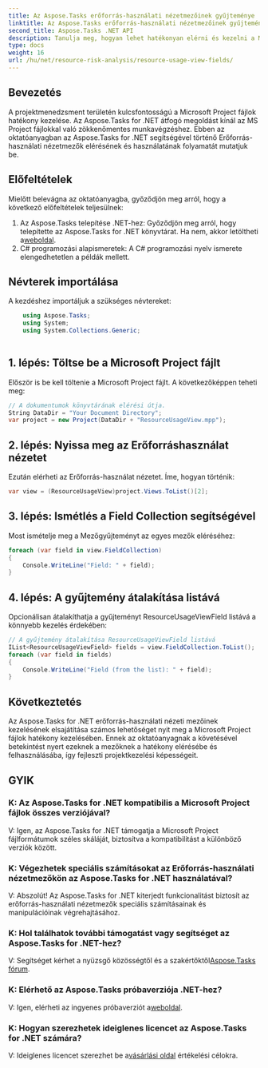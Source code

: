```yaml
---
title: Az Aspose.Tasks erőforrás-használati nézetmezőinek gyűjteménye
linktitle: Az Aspose.Tasks erőforrás-használati nézetmezőinek gyűjteménye
second_title: Aspose.Tasks .NET API
description: Tanulja meg, hogyan lehet hatékonyan elérni és kezelni a Microsoft Project-fájlok erőforráshasználati nézetmezőit az Aspose.Tasks for .NET segítségével.
type: docs
weight: 16
url: /hu/net/resource-risk-analysis/resource-usage-view-fields/
---
```

## Bevezetés
A projektmenedzsment területén kulcsfontosságú a Microsoft Project fájlok hatékony kezelése. Az Aspose.Tasks for .NET átfogó megoldást kínál az MS Project fájlokkal való zökkenőmentes munkavégzéshez. Ebben az oktatóanyagban az Aspose.Tasks for .NET segítségével történő Erőforrás-használati nézetmezők elérésének és használatának folyamatát mutatjuk be.
## Előfeltételek
Mielőtt belevágna az oktatóanyagba, győződjön meg arról, hogy a következő előfeltételek teljesülnek:
1.  Az Aspose.Tasks telepítése .NET-hez: Győződjön meg arról, hogy telepítette az Aspose.Tasks for .NET könyvtárat. Ha nem, akkor letöltheti a[weboldal](https://releases.aspose.com/tasks/net/).
2. C# programozási alapismeretek: A C# programozási nyelv ismerete elengedhetetlen a példák mellett.

## Névterek importálása
A kezdéshez importáljuk a szükséges névtereket:
```csharp
    using Aspose.Tasks;
    using System;
    using System.Collections.Generic;
    
```

## 1. lépés: Töltse be a Microsoft Project fájlt
Először is be kell töltenie a Microsoft Project fájlt. A következőképpen teheti meg:
```csharp
// A dokumentumok könyvtárának elérési útja.
String DataDir = "Your Document Directory";
var project = new Project(DataDir + "ResourceUsageView.mpp");
```
## 2. lépés: Nyissa meg az Erőforráshasználat nézetet
Ezután elérheti az Erőforrás-használat nézetet. Íme, hogyan történik:
```csharp
var view = (ResourceUsageView)project.Views.ToList()[2];
```
## 3. lépés: Ismétlés a Field Collection segítségével
Most ismételje meg a Mezőgyűjteményt az egyes mezők eléréséhez:
```csharp
foreach (var field in view.FieldCollection)
{
    Console.WriteLine("Field: " + field);
}
```
## 4. lépés: A gyűjtemény átalakítása listává
Opcionálisan átalakíthatja a gyűjteményt ResourceUsageViewField listává a könnyebb kezelés érdekében:
```csharp
// A gyűjtemény átalakítása ResourceUsageViewField listává
IList<ResourceUsageViewField> fields = view.FieldCollection.ToList();
foreach (var field in fields)
{
    Console.WriteLine("Field (from the list): " + field);
}
```

## Következtetés
Az Aspose.Tasks for .NET erőforrás-használati nézeti mezőinek kezelésének elsajátítása számos lehetőséget nyit meg a Microsoft Project fájlok hatékony kezelésében. Ennek az oktatóanyagnak a követésével betekintést nyert ezeknek a mezőknek a hatékony elérésébe és felhasználásába, így fejleszti projektkezelési képességeit.
## GYIK
### K: Az Aspose.Tasks for .NET kompatibilis a Microsoft Project fájlok összes verziójával?
V: Igen, az Aspose.Tasks for .NET támogatja a Microsoft Project fájlformátumok széles skáláját, biztosítva a kompatibilitást a különböző verziók között.
### K: Végezhetek speciális számításokat az Erőforrás-használati nézetmezőkön az Aspose.Tasks for .NET használatával?
V: Abszolút! Az Aspose.Tasks for .NET kiterjedt funkcionalitást biztosít az erőforrás-használati nézetmezők speciális számításainak és manipulációinak végrehajtásához.
### K: Hol találhatok további támogatást vagy segítséget az Aspose.Tasks for .NET-hez?
 V: Segítséget kérhet a nyüzsgő közösségtől és a szakértőktől[Aspose.Tasks fórum](https://forum.aspose.com/c/tasks/15).
### K: Elérhető az Aspose.Tasks próbaverziója .NET-hez?
 V: Igen, elérheti az ingyenes próbaverziót a[weboldal](https://releases.aspose.com/).
### K: Hogyan szerezhetek ideiglenes licencet az Aspose.Tasks for .NET számára?
 V: Ideiglenes licencet szerezhet be a[vásárlási oldal](https://purchase.aspose.com/temporary-license/) értékelési célokra.